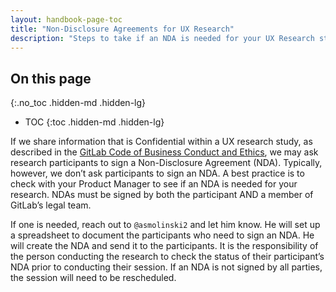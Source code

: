 ```yaml
---
layout: handbook-page-toc
title: "Non-Disclosure Agreements for UX Research"
description: "Steps to take if an NDA is needed for your UX Research study"
---
```


## On this page
{:.no_toc .hidden-md .hidden-lg}

- TOC
{:toc .hidden-md .hidden-lg}


If we share information that is Confidential within a UX research study, as described in the [GitLab Code of Business Conduct and Ethics]( https://ir.gitlab.com/static-files/7d8c7eb3-cb17-4d68-a607-1b7a1fa1c95d), we may ask research participants to sign a Non-Disclosure Agreement (NDA). Typically, however, we don’t ask participants to sign an NDA. A best practice is to check with your Product Manager to see if an NDA is needed for your research. NDAs must be signed by both the participant AND a member of GitLab’s legal team.

If one is needed, reach out to `@asmolinski2` and let him know. He will set up a spreadsheet to document the participants who need to sign an NDA. He will create the NDA and send it to the participants. It is the responsibility of the person conducting the research to check the status of their participant’s NDA prior to conducting their session. If an NDA is not signed by all parties, the session will need to be rescheduled.

